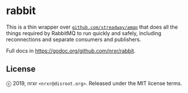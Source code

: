 # rabbit

This is a thin wrapper over [`github.com/streadway/amqp`](https://github.com/streadway/amqp) that does all
the things required by RabbitMQ to run quickly and safely, including
reconnections and separate consumers and publishers.

Full docs in https://godoc.org/github.com/nrxr/rabbit.

## License

ⓒ 2019, nrxr `<nrxr@disroot.org>`. Released under the MIT license terms.
